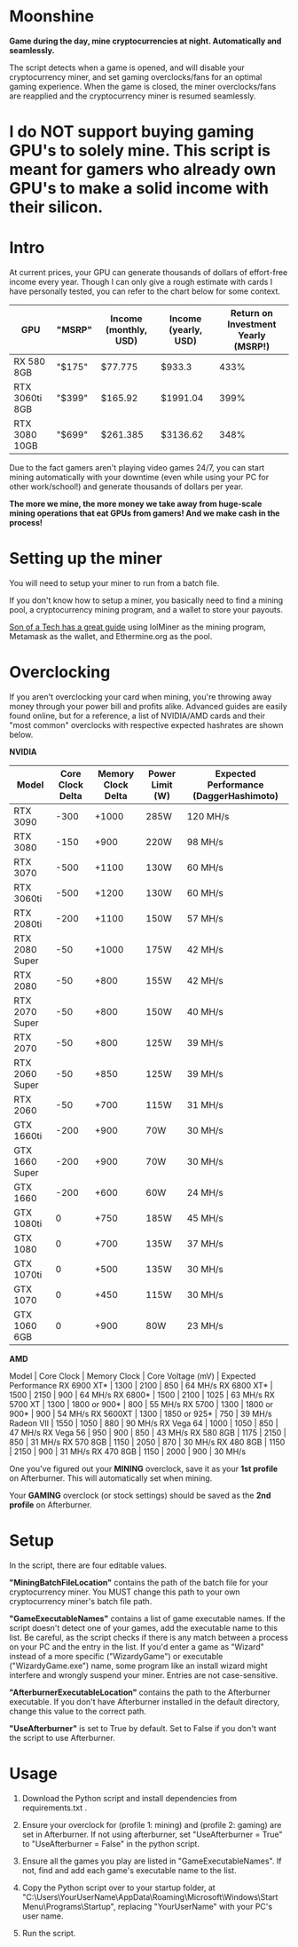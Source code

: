 # Moonshine
**Game during the day, mine cryptocurrencies at night. Automatically and seamlessly.**
 
 The script detects when a game is opened, and will disable your cryptocurrency miner, and set gaming overclocks/fans for an optimal gaming experience. When the game is closed, the miner overclocks/fans are reapplied and the cryptocurrency miner is resumed seamlessly.
 
# I do NOT support buying gaming GPU's to solely mine. This script is meant for gamers who already own GPU's to make a solid income with their silicon.

# Intro

At current prices, your GPU can generate thousands of dollars of effort-free income every year. 
Though I can only give a rough estimate with cards I have personally tested, you can refer to the chart below for some context.

GPU | "MSRP" | Income (monthly, USD) | Income (yearly, USD) | Return on Investment Yearly (MSRP!)
--- | --- | --- | --- | --- |
RX 580 8GB | "$175" | $77.775 | $933.3 | 433%
RTX 3060ti 8GB | "$399" | $165.92 | $1991.04 | 399%
RTX 3080 10GB | "$699" | $261.385 | $3136.62 | 348%

Due to the fact gamers aren't playing video games 24/7, you can start mining automatically with your downtime (even while using your PC for other work/school!) and generate thousands of dollars per year. 

**The more we mine, the more money we take away from huge-scale mining operations that eat GPUs from gamers! And we make cash in the process!**

# Setting up the miner

You will need to setup your miner to run from a batch file. 

If you don't know how to setup a miner, you basically need to find a mining pool, a cryptocurrency mining program, and a wallet to store your payouts.

[Son of a Tech has a great guide](https://www.youtube.com/watch?v=xqny5SSFRTo&ab_channel=SonofaTech) using lolMiner as the mining program, Metamask as the wallet, and Ethermine.org as the pool.


# Overclocking

If you aren't overclocking your card when mining, you're throwing away money through your power bill and profits alike. Advanced guides are easily found online, but for a reference, a list of NVIDIA/AMD cards and their "most common" overclocks with respective expected hashrates are shown below.

**NVIDIA**

Model |	Core Clock Delta	| Memory Clock Delta	| Power Limit (W)	| Expected Performance (DaggerHashimoto)
--- | --- | --- | --- | --- |
RTX 3090|-300|+1000|285W|120 MH/s
RTX 3080|-150|+900|220W|98 MH/s
RTX 3070|-500|+1100|130W|60 MH/s
RTX 3060ti|-500|+1200|130W|60 MH/s
RTX 2080ti|-200|+1100|150W|57 MH/s
RTX 2080 Super|-50|+1000|175W|42 MH/s
RTX 2080|-50|+800|155W|42 MH/s
RTX 2070 Super|-50|+800|150W|40 MH/s
RTX 2070|-50|+800|125W|39 MH/s
RTX 2060 Super|-50|+850|125W|39 MH/s
RTX 2060|-50|+700|115W|31 MH/s
GTX 1660ti|-200|+900|70W|30 MH/s
GTX 1660 Super|-200|+900|70W|30 MH/s
GTX 1660|-200|+600|60W|24 MH/s
GTX 1080ti|0|+750|185W|45 MH/s
GTX 1080|0|+700|135W|37 MH/s
GTX 1070ti|0|+500|135W|30 MH/s
GTX 1070|0|+450|115W|30 MH/s
GTX 1060 6GB|0|+900|80W|23 MH/s

**AMD**

Model |	Core Clock	|	Memory Clock |	Core Voltage (mV)	|	Expected Performance
RX 6900 XT* |	1300 |	2100 |	850 |	64 MH/s
RX 6800 XT* |	1500 |	2150 |	900 |	64 MH/s
RX 6800* |	1500 |	2100 | 1025 |	63 MH/s
RX 5700 XT |	1300 |	1800 or 900* |	800 |	55 MH/s
RX 5700 |	1300 |	1800 or 900* |	900 |	54 MH/s
RX 5600XT |	1300 |	1850 or 925* |	750 |	39 MH/s
Radeon VII |	1550 |	1050 |	880 |	90 MH/s
RX Vega 64 |	1000 |	1050 |	850 |	47 MH/s
RX Vega 56 |	950 |	900 |	850 |	43 MH/s
RX 580 8GB |	1175 |	2150 |	850 |	31 MH/s
RX 570 8GB |	1150 |	2050 |	870 |	30 MH/s
RX 480 8GB |	1150 |	2150 |	900 |	31 MH/s
RX 470 8GB |	1150 |	2000 |	900 |	30 MH/s

One you've figured out your **MINING** overclock, save it as your **1st profile** on Afterburner. This will automatically set when mining.

Your **GAMING** overclock (or stock settings) should be saved as the **2nd profile** on Afterburner.

# Setup

In the script, there are four editable values.

**"MiningBatchFileLocation"** contains the path of the batch file for your cryptocurrency miner. You MUST change this path to your own cryptocurrency miner's batch file path.

**"GameExecutableNames"** contains a list of game executable names. If the script doesn't detect one of your games, add the executable name to this list. Be careful, as the script checks if there is any match between a process on your PC and the entry in the list. If you'd enter a game as "Wizard" instead of a more specific ("WizardyGame") or executable ("WizardyGame.exe") name, some program like an install wizard might interfere and wrongly suspend your miner. Entries are not case-sensitive.

**"AfterburnerExecutableLocation"** contains the path to the Afterburner executable. If you don't have Afterburner installed in the default directory, change this value to the correct path.

**"UseAfterburner"** is set to True by default. Set to False if you don't want the script to use Afterburner.

# Usage

1. Download the Python script and install dependencies from requirements.txt .


2. Ensure your overclock for (profile 1: mining) and (profile 2: gaming) are set in Afterburner. If not using afterburner, set "UseAfterburner = True" to "UseAfterburner = False" in the python script.


3. Ensure all the games you play are listed in "GameExecutableNames". If not, find and add each game's executable name to the list.


4. Copy the Python script over to your startup folder, at 
"C:\Users\YourUserName\AppData\Roaming\Microsoft\Windows\Start Menu\Programs\Startup", replacing "YourUserName" with your PC's user name.


5. Run the script.























